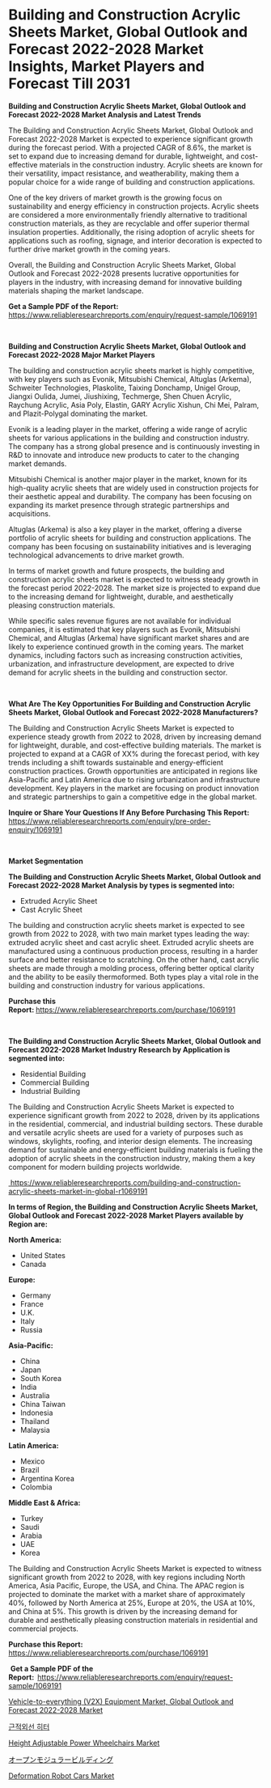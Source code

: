 <p><h1>Building and Construction Acrylic Sheets Market, Global Outlook and Forecast 2022-2028 Market Insights, Market Players and Forecast Till 2031</h1></p><p><strong>Building and Construction Acrylic Sheets Market, Global Outlook and Forecast 2022-2028 Market Analysis and Latest Trends</strong></p>
<p><p>The Building and Construction Acrylic Sheets Market, Global Outlook and Forecast 2022-2028 Market is expected to experience significant growth during the forecast period. With a projected CAGR of 8.6%, the market is set to expand due to increasing demand for durable, lightweight, and cost-effective materials in the construction industry. Acrylic sheets are known for their versatility, impact resistance, and weatherability, making them a popular choice for a wide range of building and construction applications.</p><p>One of the key drivers of market growth is the growing focus on sustainability and energy efficiency in construction projects. Acrylic sheets are considered a more environmentally friendly alternative to traditional construction materials, as they are recyclable and offer superior thermal insulation properties. Additionally, the rising adoption of acrylic sheets for applications such as roofing, signage, and interior decoration is expected to further drive market growth in the coming years.</p><p>Overall, the Building and Construction Acrylic Sheets Market, Global Outlook and Forecast 2022-2028 presents lucrative opportunities for players in the industry, with increasing demand for innovative building materials shaping the market landscape.</p></p>
<p><strong>Get a Sample PDF of the Report:&nbsp;</strong> <a href="https://www.reliableresearchreports.com/enquiry/request-sample/1069191">https://www.reliableresearchreports.com/enquiry/request-sample/1069191</a></p>
<p>&nbsp;</p>
<p><strong>Building and Construction Acrylic Sheets Market, Global Outlook and Forecast 2022-2028 Major Market Players</strong></p>
<p><p>The building and construction acrylic sheets market is highly competitive, with key players such as Evonik, Mitsubishi Chemical, Altuglas (Arkema), Schweiter Technologies, Plaskolite, Taixing Donchamp, Unigel Group, Jiangxi Oulida, Jumei, Jiushixing, Techmerge, Shen Chuen Acrylic, Raychung Acrylic, Asia Poly, Elastin, GARY Acrylic Xishun, Chi Mei, Palram, and Plazit-Polygal dominating the market.</p><p>Evonik is a leading player in the market, offering a wide range of acrylic sheets for various applications in the building and construction industry. The company has a strong global presence and is continuously investing in R&D to innovate and introduce new products to cater to the changing market demands.</p><p>Mitsubishi Chemical is another major player in the market, known for its high-quality acrylic sheets that are widely used in construction projects for their aesthetic appeal and durability. The company has been focusing on expanding its market presence through strategic partnerships and acquisitions.</p><p>Altuglas (Arkema) is also a key player in the market, offering a diverse portfolio of acrylic sheets for building and construction applications. The company has been focusing on sustainability initiatives and is leveraging technological advancements to drive market growth.</p><p>In terms of market growth and future prospects, the building and construction acrylic sheets market is expected to witness steady growth in the forecast period 2022-2028. The market size is projected to expand due to the increasing demand for lightweight, durable, and aesthetically pleasing construction materials.</p><p>While specific sales revenue figures are not available for individual companies, it is estimated that key players such as Evonik, Mitsubishi Chemical, and Altuglas (Arkema) have significant market shares and are likely to experience continued growth in the coming years. The market dynamics, including factors such as increasing construction activities, urbanization, and infrastructure development, are expected to drive demand for acrylic sheets in the building and construction sector.</p></p>
<p>&nbsp;</p>
<p><strong>What Are The Key Opportunities For Building and Construction Acrylic Sheets Market, Global Outlook and Forecast 2022-2028 Manufacturers?</strong></p>
<p><p>The Building and Construction Acrylic Sheets Market is expected to experience steady growth from 2022 to 2028, driven by increasing demand for lightweight, durable, and cost-effective building materials. The market is projected to expand at a CAGR of XX% during the forecast period, with key trends including a shift towards sustainable and energy-efficient construction practices. Growth opportunities are anticipated in regions like Asia-Pacific and Latin America due to rising urbanization and infrastructure development. Key players in the market are focusing on product innovation and strategic partnerships to gain a competitive edge in the global market.</p></p>
<p><strong>Inquire or Share Your Questions If Any Before Purchasing This Report:</strong> <a href="https://www.reliableresearchreports.com/enquiry/pre-order-enquiry/1069191">https://www.reliableresearchreports.com/enquiry/pre-order-enquiry/1069191</a></p>
<p>&nbsp;</p>
<p><strong>Market Segmentation</strong></p>
<p><strong>The Building and Construction Acrylic Sheets Market, Global Outlook and Forecast 2022-2028 Market Analysis by types is segmented into:</strong></p>
<p><ul><li>Extruded Acrylic Sheet</li><li>Cast Acrylic Sheet</li></ul></p>
<p><p>The building and construction acrylic sheets market is expected to see growth from 2022 to 2028, with two main market types leading the way: extruded acrylic sheet and cast acrylic sheet. Extruded acrylic sheets are manufactured using a continuous production process, resulting in a harder surface and better resistance to scratching. On the other hand, cast acrylic sheets are made through a molding process, offering better optical clarity and the ability to be easily thermoformed. Both types play a vital role in the building and construction industry for various applications.</p></p>
<p><strong>Purchase this Report:&nbsp;</strong><a href="https://www.reliableresearchreports.com/purchase/1069191">https://www.reliableresearchreports.com/purchase/1069191</a></p>
<p>&nbsp;</p>
<p><strong>The Building and Construction Acrylic Sheets Market, Global Outlook and Forecast 2022-2028 Market Industry Research by Application is segmented into:</strong></p>
<p><ul><li>Residential Building</li><li>Commercial Building</li><li>Industrial Building</li></ul></p>
<p><p>The Building and Construction Acrylic Sheets Market is expected to experience significant growth from 2022 to 2028, driven by its applications in the residential, commercial, and industrial building sectors. These durable and versatile acrylic sheets are used for a variety of purposes such as windows, skylights, roofing, and interior design elements. The increasing demand for sustainable and energy-efficient building materials is fueling the adoption of acrylic sheets in the construction industry, making them a key component for modern building projects worldwide.</p></p>
<p><a href="https://www.reliableresearchreports.com/building-and-construction-acrylic-sheets-market-in-global-r1069191">&nbsp;https://www.reliableresearchreports.com/building-and-construction-acrylic-sheets-market-in-global-r1069191</a></p>
<p><strong>In terms of Region, the Building and Construction Acrylic Sheets Market, Global Outlook and Forecast 2022-2028 Market Players available by Region are:</strong></p>
<p>
    <p> <strong> North America: </strong>
        <ul>
            <li>United States</li>
            <li>Canada</li>
        </ul>
        </p> 
    <p> <strong> Europe: </strong>
        <ul>
            <li>Germany</li>
            <li>France</li>
            <li>U.K.</li>
            <li>Italy</li>
            <li>Russia</li>
        </ul>
        </p> 
    <p> <strong> Asia-Pacific: </strong>
        <ul>
            <li>China</li>
            <li>Japan</li>
            <li>South Korea</li>
            <li>India</li>
            <li>Australia</li>
            <li>China Taiwan</li>
            <li>Indonesia</li>
            <li>Thailand</li>
            <li>Malaysia</li>
        </ul>
        </p> 
    <p> <strong> Latin America: </strong>
        <ul>
            <li>Mexico</li>
            <li>Brazil</li>
            <li>Argentina Korea</li>
            <li>Colombia</li>
        </ul>
        </p> 
    <p> <strong> Middle East & Africa: </strong>
        <ul>
            <li>Turkey</li>
            <li>Saudi</li>
            <li>Arabia</li>
            <li>UAE</li>
            <li>Korea</li>
        </ul>
    </p>
    </p>
<p><p>The Building and Construction Acrylic Sheets Market is expected to witness significant growth from 2022 to 2028, with key regions including North America, Asia Pacific, Europe, the USA, and China. The APAC region is projected to dominate the market with a market share of approximately 40%, followed by North America at 25%, Europe at 20%, the USA at 10%, and China at 5%. This growth is driven by the increasing demand for durable and aesthetically pleasing construction materials in residential and commercial projects.</p></p>
<p><strong>Purchase this Report: </strong><a href="https://www.reliableresearchreports.com/purchase/1069191">https://www.reliableresearchreports.com/purchase/1069191</a></p>
<p>&nbsp;<strong>Get a Sample PDF of the Report:&nbsp;&nbsp;</strong><a href="https://www.reliableresearchreports.com/enquiry/request-sample/1069191">https://www.reliableresearchreports.com/enquiry/request-sample/1069191</a></p>
<p><strong></strong></p>
<p><p><a href="https://github.com/DeonteStanton2023/Market-Research-Report-List-1/blob/main/vehicle-to-everything-v2x-equipment-market-global-outlook-and-forecast-2022-2028-market.md">Vehicle-to-everything (V2X) Equipment Market, Global Outlook and Forecast 2022-2028 Market</a></p><p><a href="https://github.com/JosefaRice/Market-Research-Report-List-1/blob/main/283867579384.md">근적외선 히터</a></p><p><a href="https://issuu.com/reportprime-2/docs/height-adjustable-power-wheelchairs-market-size-20">Height Adjustable Power Wheelchairs Market</a></p><p><a href="https://github.com/RudySimonis2023/Market-Research-Report-List-1/blob/main/185627485761.md">オープンモジュラービルディング</a></p><p><a href="https://issuu.com/reportprime-2/docs/deformation-robot-cars-market-size-2030.pptx">Deformation Robot Cars Market</a></p></p>